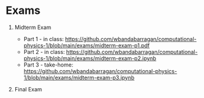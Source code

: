 # Exams

1. Midterm Exam
   - Part 1 - in class: https://github.com/wbandabarragan/computational-physics-1/blob/main/exams/midterm-exam-p1.pdf
   - Part 2 - in class: https://github.com/wbandabarragan/computational-physics-1/blob/main/exams/midterm-exam-p2.ipynb
   - Part 3 - take-home: https://github.com/wbandabarragan/computational-physics-1/blob/main/exams/midterm-exam-p3.ipynb
    
3. Final Exam
